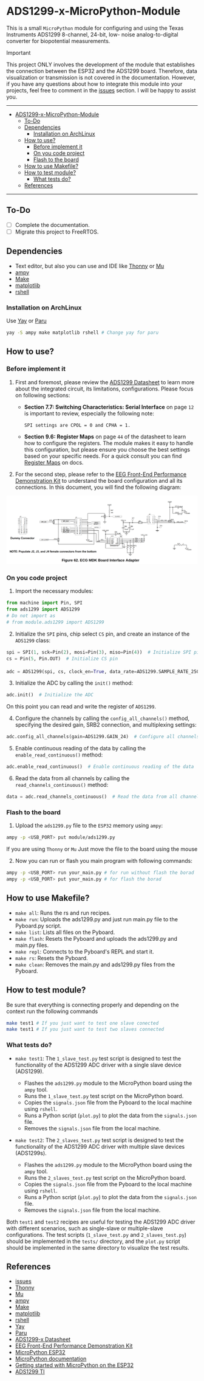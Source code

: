 # ADS1299-x-MicroPython-Module

This is a small `MicroPython` module for configuring and using the Texas Instruments ADS1299 8-channel, 24-bit, low-
noise analog-to-digital converter for biopotential measurements.

> [!IMPORTANT]
> This project ONLY involves the development of the module that establishes the connection between the ESP32 and the
> ADS1299 board. Therefore, data visualization or transmission is not covered in the documentation. However, if you
> have any questions about how to integrate this module into your projects, feel free to comment in the [issues][1]
> section. I will be happy to assist you.

---

<!--toc:start-->
- [ADS1299-x-MicroPython-Module](#ads1299-x-micropython-module)
  - [To-Do](#to-do)
  - [Dependencies](#dependencies)
    - [Installation on ArchLinux](#installation-on-archlinux)
  - [How to use?](#how-to-use)
    - [Before implement it](#before-implement-it)
    - [On you code project](#on-you-code-project)
    - [Flash to the board](#flash-to-the-board)
  - [How to use Makefile?](#how-to-use-makefile)
  - [How to test module?](#how-to-test-module)
    - [What tests do?](#what-tests-do)
  - [References](#references)
<!--toc:end-->

---

## To-Do
- [ ] Complete the documentation.
- [ ] Migrate this project to FreeRTOS.

## Dependencies
* Text editor, but also you can use and IDE like [Thonny][2] or [Mu][3]
* [ampy][4]
* [Make][5]
* [matplotlib][6]
* [rshell][7]

### Installation on ArchLinux
Use [Yay][4] or [Paru][5]

```sh
yay -S ampy make matplotlib rshell # Change yay for paru
```


## How to use?

### Before implement it
1. First and foremost, please review the [ADS1299 Datasheet][10] to learn more about the integrated circuit, its
limitations, configurations. Please focus on following sections:

    * **Section 7.7: Switching Characteristics: Serial Interface** on page `12` is important to review, especially the
    following note:

        ```
        SPI settings are CPOL = 0 and CPHA = 1.
        ```

    * **Section 9.6: Register Maps** on page `44` of the datasheet to learn how to configure the registers. The module
    makes it easy to handle this configuration, but please ensure you choose the best settings based on your specific
    needs. For a quick consult you can find [Register Maps](./docs/Register_Maps.png) on docs.

2. For the second step, please refer to the [EEG Front-End Performance Demonstration Kit][11] to understand the board configuration and all its connections. In this document, you will find the following diagram:


![ECG_MDK_Board_Interface_Adapter](./docs/ECG_MDK_Board_Interface_Adapter.png "Board Interface")

### On you code project

1. Import the necessary modules:
```python
from machine import Pin, SPI
from ads1299 import ADS1299
# Do not import as
# from module.ads1299 import ADS1299
```


2. Initialize the `SPI` pins, chip select `CS` pin, and create an instance of the `ADS1299` class:
```python
spi = SPI(1, sck=Pin(2), mosi=Pin(3), miso=Pin(4))  # Initialize SPI pins
cs = Pin(5, Pin.OUT)  # Initialize CS pin

adc = ADS1299(spi, cs, clock_en=True, data_rate=ADS1299.SAMPLE_RATE_250)  # Create ADS1299 instance
```

3. Initialize the ADC by calling the `init()` method:
```python
adc.init()  # Initialize the ADC
```

On this point you can read and write the register of `ADS1299`.

4. Configure the channels by calling the `config_all_channels()` method, specifying the desired gain, SRB2 connection,
and multiplexing settings:
```python
adc.config_all_channels(gain=ADS1299.GAIN_24)  # Configure all channels with a gain of 24
```

5. Enable continuous reading of the data by calling the `enable_read_continuous()` method:
```python
adc.enable_read_continuous()  # Enable continuous reading of the data

```

6. Read the data from all channels by calling the `read_channels_continuous()` method:
```python
data = adc.read_channels_continuous()  # Read the data from all channels in continuous mode
```

### Flash to the board
1. Upload the `ads1299.py` file to the `ESP32` memory using `ampy`:
```sh
ampy -p <USB_PORT> put module/ads1299.py
```

If you are using `Thonny` or `Mu` Just move the file to the board using the mouse

2. Now you can run or flash you main program with following commands:
```sh
ampy -p <USB_PORT> run your_main.py # for run without flash the borad
ampy -p <USB_PORT> put your_main.py # for flash the borad
```


## How to use Makefile?

- `make all`: Runs the rs and run recipes.
- `make run`: Uploads the ads1299.py and just run main.py file to the Pyboard.py script.
- `make list`: Lists all files on the Pyboard.
- `make flash`: Resets the Pyboard and uploads the ads1299.py and main.py files.
- `make repl`: Connects to the Pyboard's REPL and start it.
- `make rs`: Resets the Pyboard.
- `make clean`: Removes the main.py and ads1299.py files from the Pyboard.

## How to test module?

Be sure that everything is connecting properly and depending on the context run the following commands

```sh
make test1 # If you just want to test one slave conected
make test1 # If you just want to test two slaves connected
```

### What tests do?

* `make test1`: The `1_slave_test.py` test script is designed to test the functionality of the ADS1299 ADC driver with a single slave device (ADS1299).

    - Flashes the `ads1299.py` module to the MicroPython board using the `ampy` tool.
    - Runs the `1_slave_test.py` test script on the MicroPython board.
    - Copies the `signals.json` file from the Pyboard to the local machine using `rshell`.
    - Runs a Python script (`plot.py`) to plot the data from the `signals.json` file.
    - Removes the `signals.json` file from the local machine.

* `make test2`: The `2_slaves_test.py` test script is designed to test the functionality of the ADS1299 ADC driver with multiple slave devices (ADS1299s).

    - Flashes the `ads1299.py` module to the MicroPython board using the `ampy` tool.
    - Runs the `2_slaves_test.py` test script on the MicroPython board.
    - Copies the `signals.json` file from the Pyboard to the local machine using `rshell`.
    - Runs a Python script (`plot.py`) to plot the data from the `signals.json` file.
    - Removes the `signals.json` file from the local machine.

Both `test1` and `test2` recipes are useful for testing the ADS1299 ADC driver with different scenarios, such as single-slave or multiple-slave configurations. The test scripts (`1_slave_test.py` and `2_slaves_test.py`) should be implemented in the `tests/` directory, and the `plot.py` script should be implemented in the same directory to visualize the test results.



## References
- [issues][1]
- [Thonny][2]
- [Mu][2]
- [ampy][4]
- [Make][5]
- [matplotlib][6]
- [rshell][7]
- [Yay][8]
- [Paru][9]
- [ADS1299-x Datasheet][10]
- [EEG Front-End Performance Demonstration Kit][11]
- [MicroPython ESP32][12]
- [MicroPython documentation][13]
- [Getting started with MicroPython on the ESP32][14]
- [ADS1299 TI][15]


<!--### References-->
[1]: https://verilator.org/guide/latest/overview.html "Verilator"
[2]: https://github.com/thonny/thonny "thonny"
[3]: https://codewith.mu/ "Mu"
[4]: https://github.com/scientifichackers/ampy "ampy"
[5]: https://www.gnu.org/software/make/ "make"
[6]: https://pypi.org/project/matplotlib/ "matplotlib"
[7]: https://github.com/dhylands/rshell "rshell"
[8]: https://github.com/Morganamilo/paru "Paru"
[9]: https://github.com/Jguer/yay "Yay"
[10]: https://www.ti.com/lit/ds/symlink/ads1299.pdf?ts=1680289538117&ref_url=https%253A%252F%252Fwww.ti.com%252Fproduct%252FADS1299%253Futm_source%253Dgoogle%2526utm_medium%253Dcpc%2526utm_campaign%253Dasc-null-null-GPN_EN-cpc-pf-google-wwe%2526utm_content%253DADS1299%2526ds_k%253DADS1299%2526DCM%253Dyes%2526gclsrc%253Dds%2526gclsrc%253Dds "ADS1299-x Datasheet"
[11]: https://www.ti.com/lit/ug/slau443b/slau443b.pdf?ts=1680289719540&ref_url=https%253A%252F%252Fwww.google.com%252F "EEG Front-End Performance Demonstration Kit"
[12]: https://micropython.org/download/esp32/ "MicroPython ESP32"
[13]: https://docs.micropython.org/en/latest/ "MicroPython documentation"
[14]: https://docs.micropython.org/en/latest/esp32/tutorial/intro.html?highlight=esp32 "Getting started with MicroPython on the ESP32"
[15]: https://www.ti.com/product/ADS1299?ds_k=ADS1299&DCM=yes "ADS1299 TI"
